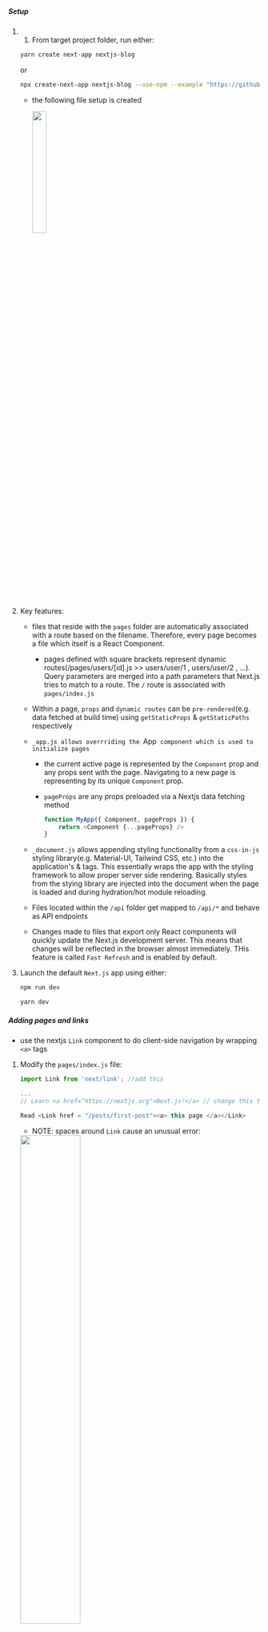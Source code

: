 ##### Setup

1) 1) From target project folder, run either:

    ~~~ bash
    yarn create next-app nextjs-blog
    ~~~

    or

    ~~~ bash
    npx create-next-app nextjs-blog --use-npm --example "https://github.com/vercel/next-learn-starter/tree/master/learn-starter"


    ~~~


   - the following file setup is created

        <img src = "img_readme/orig_setup.png" width = "25%" >

2) Key features:

    - files that reside with the `pages` folder are automatically associated with a route based on the filename. Therefore, every page becomes a file which itself is a React Component.

      - pages defined with square brackets represent dynamic routes(/pages/users/[id].js  >>  users/user/1 ,  users/user/2 , ...). Query parameters are merged into a path parameters that Next.js tries to match to a route. The `/` route is associated with `pages/index.js`

    - Within a page, `props` and `dynamic routes` can be `pre-rendered`(e.g. data fetched at build time) using `getStaticProps` & `getStaticPaths` respectively


    - `_app.js allows overrriding the `App` component which is used to initialize pages`
      - the current active page is represented by the `Component` prop and any props sent with the page. Navigating to a new page is representing by its unique `Component` prop.
      - `pageProps` are any props preloaded via a Nextjs data fetching method

        ~~~ js
        function MyApp({ Component, pageProps }) {
            return <Component {...pageProps} />
        }
        ~~~

    - `_document.js` allows appending styling functionality from a `css-in-js` styling library(e.g. Material-UI, Tailwind CSS, etc.) into the application's <html> & <body> tags. This essentially wraps the app with the styling framework to allow proper server side rendering. Basically styles from the stying library are injected into the document when the page is loaded and during hydration/hot module reloading.

    - Files located within the `/api` folder get mapped to `/api/*` and behave as API endpoints

    - Changes made to files that export only React components will quickly update the Next.js development server. This means that changes will be reflected in the browser almost immediately. THis feature is called `Fast Refresh` and is enabled by default.

3) Launch the default  `Next.js` app using  either:
   
    ~~~ bash
    npm run dev
    ~~~

    ~~~ bash
    yarn dev
    ~~~

##### Adding pages and links

- use the nextjs `Link` component to do client-side navigation by wrapping `<a>` tags

1) Modify the `pages/index.js` file:

    ~~~ js
    import Link from 'next/link'; //add this

    ...
    // Learn <a href="https://nextjs.org">Next.js!</a> // change this to

    Read <Link href = "/posts/first-post"><a> this page </a></Link>   

    ~~~

   - NOTE: spaces around `Link` cause an unusual error:

    <img src = "img_readme/React-Children-only_Error.png" width = "50%"/>

  
2) Create posts/first-post.js :

    -nextjs will use `code splitting` to load only what is required for the page render
    - in production, reactjs `prefetches` pages referenced in `Link` components
   - NOTE: inclusion of pages/_app.js removes anchor tag formatting on first-post page

        <img src = "img_readme/no_pages_a_formatting.png" width = "30%"/>
    
    - If CSS is required, add using className to the `a` tag, NOT the `Link` tag
    - Use `a` tags to link to external content

    ~~~ js
    import Link from 'next/link';

    import Link from 'next/link';


    export default function FirstPost() {
        return (
            <div>
                <h1> First Post Page </h1>
                <h2> 
                    <Link href = "/">
                        <a> Back to Home page </a>
                    </Link>            
                </h2> 
            </div>

        )
    }

    ~~~

##### Assets, Metadata, CSS

- nextjs serves static files from the `public` directory. The file referenced by `src="/vercel.svg"` exists within the `public` directory

- the `Head` component is part of Next.js. The tab of the first-psot page will display the title given to the `Head` component.

    ~~~ js
    import Head from 'next/head'

    ...

    <div>
        <Head>
            <title> First Post Title </title>            
        </Head>

        <h1> First Post Page </h1>

    ~~~

- nextjs supports the `CSS-in-JS` library `styled-jsx` that permits scoped styling. This means that other similarly referenced components do not inherit attributes as with typical CSS rules. Instead, unique classnames are generated for each JSX element

1) Set up styling for first-post.js

   - create `components/layout.module.css`

        ~~~ js
        .container {
            max-width: 36rem;
            padding: 0 1 rem;
            margin: 3rem auto 6 rem;
            border: 1px solid deeppink;
        }
        ~~~


    - create `components/layout.js`
        ~~~ js

        import styles from './layout.module.css'

        export default function Layout({children}) {
            return <div className = {stylers.container}> {children} </div>
        }
        ~~~

    - modify pages/first-post.js

        ~~~ js
        import Link from 'next/link'
        import Head from 'next/head'
        import Layout from '../../components/layout'


        export default function FirstPost() {
            return (
                <Layout>
                    <Head>
                        <title> First Post Title </title>            
                    </Head>

                    <h1> First Post Page </h1>
                    <h2> 
                        <Link href = "/">
                            <a> Back to Home page </a>
                        </Link>            
                    </h2> 
                </Layout>

            )

        }
        ~~~

2) Global styling can be implemented by adding `_app.js` to the `pages` folder

    - create `_app.js`
    - the component name does not have to be MyApp

        ~~~ js
        import '../styles/globals.css'

        function MyApp({ Component, pageProps }) {
            return <Component {...pageProps} />
        }

        export default MyApp
        ~~~



3) Adding styled-jsx to index.js starts to cause attributes to override each other

    ~~~ jsx
        <style jsx>{`
            .footerBack {
            background-color: lightgray;
        }
    
        `}</style>
    ~~~

4) To create an avatar for the home page

    - save an image to public/images

    - append to `layout.module.css`

        ~~~ css
        .container {
        max-width: 36rem;
        padding: 0 1rem;
        margin: 3rem auto 6rem;
        }

        .header {
        display: flex;
        flex-direction: column;
        align-items: center;
        }

        .headerImage {
        width: 6rem;
        height: 6rem;
        }

        .headerHomeImage {
        width: 8rem;
        height: 8rem;
        }

        .backToHome {
        margin: 3rem 0 0;
        }
        ~~~

    - create `styles.utils.module.css`

        ~~~ css
        .heading2Xl {
        font-size: 2.5rem;
        line-height: 1.2;
        font-weight: 800;
        letter-spacing: -0.05rem;
        margin: 1rem 0;
        }

        .headingXl {
        font-size: 2rem;
        line-height: 1.3;
        font-weight: 800;
        letter-spacing: -0.05rem;
        margin: 1rem 0;
        }

        .headingLg {
        font-size: 1.5rem;
        line-height: 1.4;
        margin: 1rem 0;
        }

        .headingMd {
        font-size: 1.2rem;
        line-height: 1.5;
        }

        .borderCircle {
        border-radius: 9999px;
        }

        .colorInherit {
        color: inherit;
        }

        .padding1px {
        padding-top: 1px;
        }

        .list {
        list-style: none;
        padding: 0;
        margin: 0;
        }

        .listItem {
        margin: 0 0 1.25rem;
        }

        .lightText {
        color: #999;
        }
        ~~~


    - update `layout.js`

        ~~~ js
        import Head from 'next/head'
        import styles from './layout.module.css'
        import utilStyles from '../styles/utils.module.css'
        import Link from 'next/link'

        const name = 'Nextjs Dude'
        export const siteTitle = 'Next.js Sample Website'

        export default function Layout({ children, home }) {
        return (
            <div className={styles.container}>
            <Head>
                <link rel="icon" href="/favicon.ico" />
                <meta
                name="description"
                content="Learn how to build a personal website using Next.js"
                />
                <meta
                property="og:image"
                content={`https://og-image.now.sh/${encodeURI(
                    siteTitle
                )}.png?theme=light&md=0&fontSize=75px&images=https%3A%2F%2Fassets.vercel.com%2Fimage%2Fupload%2Ffront%2Fassets%2Fdesign%2Fnextjs-black-logo.svg`}
                />
                <meta name="og:title" content={siteTitle} />
                <meta name="twitter:card" content="summary_large_image" />
            </Head>
            <header className={styles.header}>
                {home ? (
                <>
                    <img
                    src="/images/avatar.jpg"
                    className={`${styles.headerHomeImage} ${utilStyles.borderCircle}`}
                    alt={name}
                    />
                    <h1 className={utilStyles.heading2Xl}>{name}</h1>
                </>
                ) : (
                <>
                    <Link href="/">
                    <a>
                        <img
                        src="/images/avatar.jpg"
                        className={`${styles.headerImage} ${utilStyles.borderCircle}`}
                        alt={name}
                        />
                    </a>
                    </Link>
                    <h2 className={utilStyles.headingLg}>
                    <Link href="/">
                        <a className={utilStyles.colorInherit}>{name}</a>
                    </Link>
                    </h2>
                </>
                )}
            </header>
            <main>{children}</main>
            {!home && (
                <div className={styles.backToHome}>
                <Link href="/">
                    <a>← Back to home</a>
                </Link>
                </div>
            )}
            </div>
        )
        }
        ~~~

    - update `pages/index.js`    

        ~~~ js
            import Head from 'next/head'
            import Layout, { siteTitle } from '../components/layout'
            import utilStyles from '../styles/utils.module.css'

            export default function Home() {
            return (
                <Layout home>
                <Head>
                    <title>{siteTitle}</title>
                </Head>
                <section className={utilStyles.headingMd}>
                    <p> You know, if it wasn't for the existential terror of staring into a void of space, 
                    I'd say I'm feeling better today. The infection's run its course, Thanks to the blue 
                    meanie back there. World governments are in pieces. The parts that are still working 
                    are trying to take a census. And it looks like he did... he did exactly what he said 
                    he was gonna do. Thanos wiped out fifty percent, of all living creatures </p>
                    <p>
                    (This is a sample website - you’ll be building a site like this on{' '}
                    <a href="https://nextjs.org/learn">our Next.js tutorial</a>.)
                    </p>
                </section>
                </Layout>

        ~~~

##### Handlinfg Data

- `Next.js` implements `pre-rendering` HTML and the minimal amount of JavaScript(e.g. event handlers, etc.) for all pages as opposed to using the rendering from the browser as with `client-side` rendering. In fact, disabling JavaScript in your browser will not prevent the app from rendering pages as would happen with a simple React app.
- Next.js defines two types of `pre-rendering`:
    - Static Generation: generated at build time & reused on repeat requests(good whenever content is less likely to be updated)
      - There are two types of Static Generation:
          - Static Generation Without Data: fetching page data is not required at build time
          - Static Generation With Data: data must be fetched at build time. Data is fetched asynchronously using `getStaticProps` at build time in production and passed in as page props.   
    - SSR(Server-side rendering: generated at time of page request(good when page data is updated often)
- In development mode, ALL pages are pre-rendered and `getStaticProps` is called for each page request
- A 'hybrid' app uses both types of `pre-rendering`
- When a page loads, all of the JavaScript code runs to create a dynamic and interactive page. This process is called `hydration`. Basically, this process will activate of the app's React components

1) Create a `posts` folder in the project directory and add two files: 

    - `YAML` front matter is contained within the `---` section of each file. This metadata that can be read using a library called `gray-matter`. `YAML` is a type of markup often noted for being easy to read and is often used in configuration files for servers, operations systems, app, etc.
    - Install `gray-metter` via the terminal `npm install gray-matter`

   - `pre-rendering.md`

        ~~~ md
        ---
        title: 'Two Forms of Pre-rendering'
        date: '2020-01-01'
        ---

        Next.js has two forms of pre-rendering: **Static Generation** and **Server-side Rendering**. The difference is in **when** it generates the HTML for a page.

        - **Static Generation** is the pre-rendering method that generates the HTML at **build time**. The pre-rendered HTML is then _reused_ on each request.
        - **Server-side Rendering** is the pre-rendering method that generates the HTML on **each request**.

        Importantly, Next.js lets you **choose** which pre-rendering form to use for each page. You can create a "hybrid" Next.js app by using Static Generation for most pages and using Server-side Rendering for others.

        ~~~

    - `ssg,ssr.md`

        ~~~ md
        ---
        title: 'When to Use Static Generation v.s. Server-side Rendering'
        date: '2020-01-02'
        ---

        We recommend using **Static Generation** (with and without data) whenever possible because your page can be built once and served by CDN, which makes it much faster than having a server render the page on every request.

        You can use Static Generation for many types of pages, including:

        - Marketing pages
        - Blog posts
        - E-commerce product listings
        - Help and documentation

        You should ask yourself: "Can I pre-render this page **ahead** of a user's request?" If the answer is yes, then you should choose Static Generation.

        On the other hand, Static Generation is **not** a good idea if you cannot pre-render a page ahead of a user's request. Maybe your page shows frequently updated data, and the page content changes on every request.

        In that case, you can use **Server-Side Rendering**. It will be slower, but the pre-rendered page will always be up-to-date. Or you can skip pre-rendering and use client-side JavaScript to populate data.

        ~~~

2)         